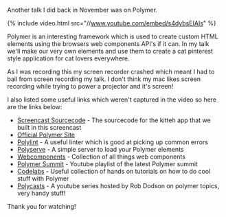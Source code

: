 Another talk I did back in November was on Polymer.

{% include video.html src="//www.youtube.com/embed/s4dybsEIAIs" %}

Polymer is an interesting framework which is used to create custom HTML elements using the browsers web components API's if it can. In my talk we'll make our very own elements and use them to create a cat pinterest style application for cat lovers everywhere.

As I was recording this my screen recorder crashed which meant I had to bail from screen recording my talk. I don't think my mac likes screen recording while trying to power a projector and it's screen!

I also listed some useful links which weren't captured in the video so here are the links below:

- [Screencast Sourcecode](https://github.com/studioromeo/kitteh-components) - The sourcecode for the kitteh app that we built in this screencast
- [Official Polymer Site](https://www.polymer-project.org/1.0/)
- [Polylint](https://github.com/PolymerLabs/polylint) - A useful linter which is good at picking up common errors
- [Polyserve](https://github.com/PolymerLabs/polyserve) - A simple server to load your Polymer elements
- [Webcomponents](http://webcomponents.org/) - Collection of all things web components
- [Polymer Summit](https://www.youtube.com/playlist?list=PLNYkxOF6rcICdISJclfQhj2S8QZGjXV8J) - Youtube playlist of the latest Polymer summit
- [Codelabs](https://codelabs.developers.google.com/polymer-summit) - Useful collection of hands on tutorials on how to do cool stuff with Polymer
- [Polycasts](https://www.youtube.com/playlist?list=PLOU2XLYxmsII5c3Mgw6fNYCzaWrsM3sMN) - A youtube series hosted by Rob Dodson on polymer topics, very handy stuff!

Thank you for watching!
